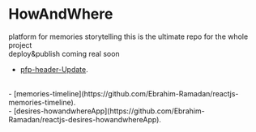 # HowAndWhere
platform for memories storytelling
this is the ultimate repo for the whole project
<br>
deploy&publish coming real soon

- [pfp-header-Update](https://github.com/Ebrahim-Ramadan/Reactjs.pfp-header-Update).
<br>
- [memories-timeline](https://github.com/Ebrahim-Ramadan/reactjs-memories-timeline).
<br>
- [desires-howandwhereApp](https://github.com/Ebrahim-Ramadan/reactjs-desires-howandwhereApp).
